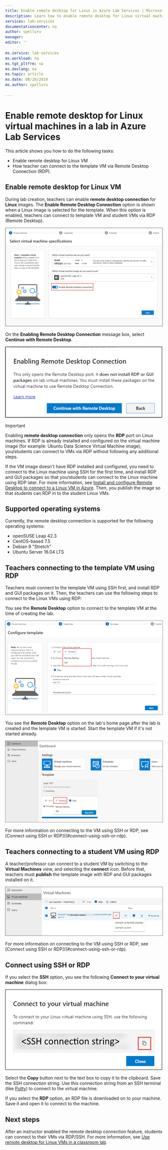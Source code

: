 ```yaml
---
title: Enable remote desktop for Linux in Azure Lab Services | Microsoft Docs
description: Learn how to enable remote desktop for Linux virtual machines in a lab in Azure Lab Services.  
services: lab-services
documentationcenter: na
author: spelluru
manager: 
editor: ''

ms.service: lab-services
ms.workload: na
ms.tgt_pltfrm: na
ms.devlang: na
ms.topic: article
ms.date: 08/20/2019
ms.author: spelluru

---
```


# Enable remote desktop for Linux virtual machines in a lab in Azure Lab Services
This article shows you how to do the following tasks:

- Enable remote desktop for Linux VM
- How teacher can connect to the template VM via Remote Desktop Connection (RDP).

## Enable remote desktop for Linux VM
During lab creation, teachers can enable **remote desktop connection** for **Linux** images. The **Enable Remote Desktop Connection** option is shown when a Linux image is selected for the template. When this option is enabled, teachers can connect to template VM and student VMs via RDP (Remote Desktop). 

![Enable remote desktop connection for a Linux image](../media/how-to-enable-remote-desktop-linux/enable-rdp-option.png)

On the **Enabling Remote Desktop Connection** message box, select **Continue with Remote Desktop**. 

![Enable remote desktop connection for a Linux image](../media/how-to-enable-remote-desktop-linux/enabling-remote-desktop-connection-dialog.png)

> [!IMPORTANT] 
> Enabling **remote desktop connection** only opens the **RDP** port on Linux machines. If RDP is already installed and configured on the virtual machine image (for example: Ubuntu Data Science Virtual Machine image), you/students can connect to VMs via RDP without following any additional steps.
> 
> If the VM image doesn't have RDP installed and configured, you need to connect to the Linux machine using SSH for the first time, and install RDP and GUI packages so that you/students can connect to the Linux machine using RDP later. For more information, see [Install and configure Remote Desktop to connect to a Linux VM in Azure](../../virtual-machines/linux/use-remote-desktop.md). Then, you publish the image so that students can RDP in to the student Linux VMs. 

## Supported operating systems
Currently, the remote desktop connection is supported for the following operating systems:

- openSUSE Leap 42.3
- CentOS-based 7.5
- Debian 9 "Stretch"
- Ubuntu Server 16.04 LTS

## Teachers connecting to the template VM using RDP
Teachers must connect to the template VM using SSH first, and install RDP and GUI packages on it. Then, the teachers can use the following steps to connect to the Linux VMs using RDP: 

You see the **Remote Desktop** option to connect to the template VM at the time of creating the lab. 

![Connect to template via RDP at the time of creation](../media/how-to-enable-remote-desktop-linux/connect-at-creation.png)

You see the **Remote Desktop** option on the lab's home page after the lab is created and the template VM is started. Start the template VM if it's not started already. 

![Connect to template via RDP after the lab is created](../media/how-to-enable-remote-desktop-linux/rdp-after-lab-creation.png) 

For more information on connecting to the VM using SSH or RDP, see [Connect using SSH or RDP]((#connect-using-ssh-or-rdp). 

## Teachers connecting to a student VM using RDP
A teacher/professor can connect to a student VM by switching to the **Virtual Machines** view, and selecting the **connect** icon. Before that, teachers must **publish** the template image with RDP and GUI packages installed on it. 

![Teachers connecting to the student VM](../media/how-to-enable-remote-desktop-linux/teacher-connect-to-student-vm.png)

For more information on connecting to the VM using SSH or RDP, see [Connect using SSH or RDP]((#connect-using-ssh-or-rdp). 

## Connect using SSH or RDP
If you select the **SSH** option, you see the following **Connect to your virtual machine** dialog box:  

![SSH connection string](../media/how-to-enable-remote-desktop-linux/ssh-connection-string.png)

Select the **Copy** button next to the text box to copy it to the clipboard. Save the SSH connection string. Use this connection string from an SSH terminal (like [Putty](https://www.putty.org/)) to connect to the virtual machine.

If you select the **RDP** option, an RDP file is downloaded on to your machine. Save it and open it to connect to the machine. 

## Next steps
After an instructor enabled the remote desktop connection feature, students can connect to their VMs via RDP/SSH. For more information, see [Use remote desktop for Linux VMs in a classroom lab](how-to-use-remote-desktop-linux-student.md). 
